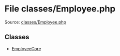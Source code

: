 File classes/Employee.php
=========

Source: [classes/Employee.php](https://github.com/PrestaShop/PrestaShop/blob/1.6.1.3/classes/Employee.php)


Classes
-------

* [EmployeeCore](class.EmployeeCore.md)

